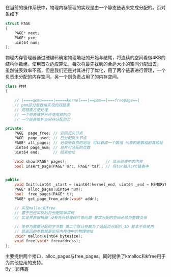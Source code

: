 在当前的操作系统中，物理内存管理的实现是由一个静态链表来完成分配的。页对象如下
```cpp
struct PAGE
{
    PAGE* next;
    PAGE* pre;
    uint64 num;
};
```
物理内存管理器通过硬编码确定物理地址的开始与结尾，将连续的空间看做4KB的结构体数组。使用首次适应算法，每次将最先找到的合适大小的空间分配出去。<br />虽然链表效率不高，但是我们还是对其进行了优化，用了两个链表进行管理，一个负责未分配的内存空间，另一个则负责占用了的内存空间。
```cpp
class PMM
{

    // |====qemu=====|=====kernel===|==pmm==|===freepage==|
    // pmm部分是数组实现的双链表
    // 双链表方便处理
    // 一个链表维护已经使用过的页
    // 一个链表维护空闲待分配的页

private:
    PAGE  page_free; // 空闲页头节点
    PAGE  page_used; // 已分配页头节点
    PAGE* all_pages; // 记录所有页的地址 可以看成一个数组 代表的是数组的首地址 对应的就是页表基址
    uint64 page_num; // 总共可分配的页数
    uint64 end;      // 结束地址

    void show(PAGE* pages);                 // 显示链表中的内容
    bool insert_page(PAGE* src, PAGE* tar); // 将tar插入src链表中


public:
    void Init(uint64 _start = (uint64)kernel_end, uint64 _end = MEMORYEND + PVOffset);
    PAGE* alloc_pages(uint64 num);
    bool  free_pages(PAGE* t);
    PAGE* get_page_from_addr(void* addr);

    // 实现malloc和free
    // 基于已经实现的页分配简单实现
    // 实现并非很精细 没有充分处理碎片等问题 要求分配的空间必须为整数页张

    // 传参为需要分配的字节数 第二个默认参数为了适配页分配的_ID 基本不会使用
    // 其返回的参数就是实际内存块中的物理地址
    void* malloc(uint64 bytesize);
    void free(void* freeaddress);
};
```
主要提供两个接口，alloc_pages与free_pages。同时提供了kmalloc和kfree用于为其他应用的支持。<br />By：郭伟鑫
